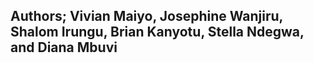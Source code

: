 
## **Authors;** Vivian Maiyo, Josephine Wanjiru, Shalom Irungu, Brian Kanyotu, Stella Ndegwa, and Diana Mbuvi

